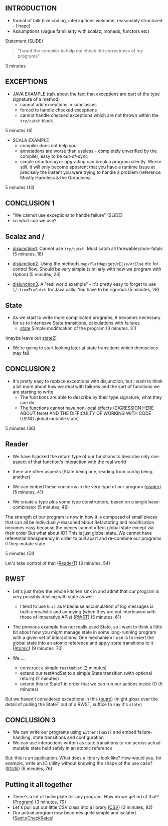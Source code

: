 ## INTRODUCTION

 - format of talk (live coding, interruptions welcome, reasonably structured - I hope)
 - Assumptions (vague familiarity with scalaz; monads, functors etc)

Statement (SLIDE)
 >  "I want the compiler to help me check the correctness of my programs"

3 minutes

## EXCEPTIONS
  - JAVA EXAMPLE (talk about the fact that exceptions are part of the type signature of a method)
    - cannot add exceptions in subclasses
    - forced to handle checked exceptions
    - cannot handle *checked* exceptions which are not thrown within the `try/catch` block

5 minutes (8)

  - SCALA EXAMPLE
    - compiler does not help you
    - annotations are worse than useless - completely unverified by the compiler, easy to be out-of-sync
    - simple refactoring or upgrading can break a program silently. Worse still, it will only become apparent 
      that you have a runtime issue at precisely the instant you were trying to handle a problem 
      (reference Mostly Harmless & the Grebulons)

5 minutes (13)

## CONCLUSION 1
   - "We cannot use exceptions to handle failure" (SLIDE)
   - so what *can* we use?

## Scalaz and \/
  - [disjunction1](src/main/scala/oxbow/part2/exceptions/disjunction1/ScalazDisjunction1a.scala). Cannot use `try/catch`. Must catch all throwables/non-fatals (5 minutes, 18) 
  - [disjunction2](src/main/scala/oxbow/part2/exceptions/disjunction2/ScalazDisjunction2.scala). Using the methods `map/flatMap/getOrElse/orElse` etc for control flow. Should be very simple (similarly with how we program with Option) (5 minutes, 23)
                                                                                                                                                                           
  - [disjunction3](src/main/scala/oxbow/part2/exceptions/disjunction3/ReadFxRates.scala). A "real world example" - it's pretty easy to forget to use `\/.fromTryCatch` for Java calls. You have to be rigorous (5 minutes, 28)  

## State
  - As we start to write more complicated programs, it becomes necessary for us to interleave State transitions, calculations with failures
    - [state](src/main/scala/oxbow/part3/state/state1/ReadFxRates.scala) Simple modification of the program (3 minutes, 31)

(maybe leave out [state2](src/main/scala/oxbow/part3/state/state2/ReadMultipleTradesAndRates.scala))

  - We're going to start looking later at state transitions which themselves may fail

## CONCLUSION 2
  - It's pretty easy to replace exceptions with disjunction, but I want to think a bit more about how we deal with failures and the sort of functions we are starting to write
     * The functions are able to describe by their type signature, what they can do
     * The functions cannot have non-local effects (DIGRESSION HERE ABOUT ferret AND THE DIFFICULTY OF WORKING WITH CODE USING global mutable state)              

5 minutes (36)

## Reader
  - We have hijacked the return type of our functions to describe only one aspect of that function's interaction with the real world
 - there are other aspects (State being one, reading from config being another)

 - We can embed these concerns in the very type of our program ([reader](src/main/scala/oxbow/part4/reader/SanityCheckRates.scala)) (5 minutes, 41)
  * We create a type plus some type constructors, based on a single base-combinator (5 minutes, 46)

The strength of our program is now in how it is composed of small pieces that can all be individually-reasoned about
Refactoring and modification becomes easy because the pieces cannot affect global state except via their order
But what about IO? This is just global state. We cannot have referential transparency in order to pull apart and re-combine our programs if they mutate state.

5 minutes (51)

Let's take control of that ([ReaderT](src/main/scala/oxbow/part5/readert/SanityCheckRates.scala)) (3 minutes, 54)

## RWST  
  - Let's just throw the whole kitchen sink in and admit that our program is very possibly dealing with state as well   
    * I tend to use `Unit` as `W` because accumulation of log messages is both unrealistic and annoying (when they are not interleaved with those of imperative APIs) 
    ([RWST](src/main/scala/oxbow/part6/rwst/SanityCheckRates.scala)) (5 minutes, 61)

  - The previous example has not really used State, so I want to think a little bit about how you might manage state in some  long-running program with a given set of interactions. 
  One mechanism I use is to insert the global state into an atomic reference and apply state transitions to it ([Atomic](src/main/scala/oxbow/part7/atomic/package.scala)) (9 minutes, 70)
  
  - We ....
    * construct a simple `testAndSet` (2 minutes)
    * extend our testAndSet to a simple State transition (with optional return) (2 minutes)
    * extend this to StateT in order that we can run our actions inside IO (5 minutes)

But we haven't considered exceptions in this ([outro](src/main/scala/oxbow/part8/outro/SanityCheckRatesPeriodically.scala)) (might gloss over the detail of pulling the StateT out of a RWST, suffice to say it's `state`)

## CONCLUSION 3
  - We can write our programs using `EitherT[RWST]` and embed failure-handling, state transitions and configuration
  - We can use interactions written as state transitions to run across actual mutable state held safely in an atomic reference

But: this is an application. What does a library look like? How would you, for example, write an IO utility without knowing 
the shape of the use case? ([IOUtil](src/main/scala/oxbow/part9/IOUtil.scala)) (6 minutes, 76)

## Putting it all together
  - There's a lot of boilerplate for any program. How do we get rid of that? ([Program](src/main/scala/oxbow/part999/Program.scala)) (3 minutes, 79)
  - Let's pull out our little CSV class into a library ([CSV](src/main/scala/oxbow/part999/Csv.scala)) (3 minutes, 82)
  - Our actual program now becomes quite simple and isolated ([SanityCheckRates](src/main/scala/oxbow/part999/SanityCheckRates.scala))
